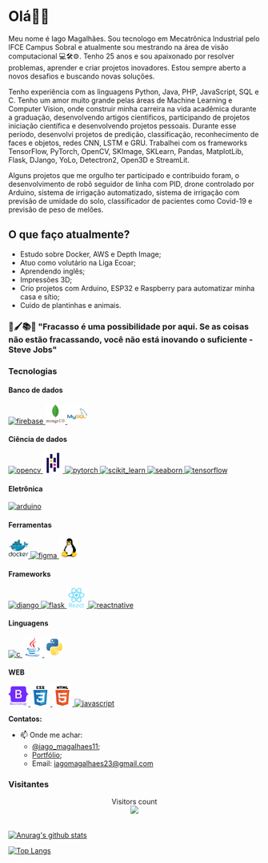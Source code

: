 # Olá👋🏾

Meu nome é Iago Magalhães. Sou tecnologo em Mecatrônica Industrial pelo IFCE Campus Sobral e atualmente sou mestrando na área de visão computacional 💻🛠⚙️. Tenho 25 anos e sou apaixonado por resolver problemas, aprender e criar projetos inovadores. Estou sempre aberto a novos desafios e buscando novas soluções.

Tenho experiência com as linguagens Python, Java, PHP, JavaScript, SQL e C. Tenho um amor muito grande pelas áreas de Machine Learning e Computer Vision, onde construir minha carreira na vida acadêmica durante a graduação, desenvolvendo artigos cientificos, participando de projetos iniciação científica e desenvolvendo projetos pessoais. Durante esse período, desenvolvi projetos de predição, classificação, reconhecimento de faces e objetos, redes CNN, LSTM e GRU. Trabalhei com os frameworks TensorFlow, PyTorch, OpenCV, SKImage, SKLearn, Pandas, MatplotLib, Flask, DJango, YoLo, Detectron2, Open3D e StreamLit.

Alguns projetos que me orgulho ter participado e contribuido foram, o desenvolvimento de robô seguidor de linha com PID, drone controlado por Arduino, sistema de irrigação automatizado, sistema de irrigação com previsão de umidade do solo, classificador de pacientes como Covid-19 e previsão de peso de melões.

## O que faço atualmente?
- Estudo sobre Docker, AWS e Depth Image;
- Atuo como volutário na Liga Ecoar;
- Aprendendo inglês;
- Impressões 3D;
- Crio projetos com Arduino, ESP32 e Raspberry para automatizar minha casa e sítio;
- Cuido de plantinhas e animais.

### 🔭🖌📚🔎 "Fracasso é uma possibilidade por aqui. Se as coisas não estão fracassando, você não está inovando o suficiente - Steve Jobs"

### Tecnologias
<p align="left">

  #### Banco de dados
  <a href="https://firebase.google.com/" target="_blank" rel="noreferrer"> 
    <img src="https://www.vectorlogo.zone/logos/firebase/firebase-icon.svg" alt="firebase" largura ="40" height="40"/>
  </a>
  
  <a href="https://www.mongodb.com/" target="_blank" rel="noreferrer"> 
    <img src="https://raw.githubusercontent.com/devicons/devicon/master/icons/mongodb/mongodb-original-wordmark.svg" alt="mongodb" width="40" height="40"/> 
  </a>
  
  <a href= "https://www.mysql.com/" target="_blank" rel="noreferrer"> 
    <img src="https://raw.githubusercontent.com/devicons/devicon/master/icons/mysql/mysql-original-wordmark.svg" alt="mysql" width="40" height="40"/> 
  </a>
  
  #### Ciência de dados
  <a href="https://opencv.org/" target="_blank" rel="noreferrer "> 
    <img src="https://www.vectorlogo.zone/logos/opencv/opencv-icon.svg" alt="opencv" width="40" height="40"/>
  </a>
  
  <a href="https://pandas.pydata.org/" target="_blank" rel="noreferrer"> 
    <img src="https://raw.githubusercontent.com/devicons/devicon/2ae2a900d2f041da66e950e4d48052658d850630/icons/pandas/pandas-original.svg" alt="pandas" width="40" height="40"/> 
  </a>
  
  <a href="https://pytorch.org/" target="_blank" rel="noreferrer"> 
    <img src="https://www.vectorlogo.zone/logos/pytorch/pytorch-icon.svg" alt="pytorch" width="40" height="40"/>
  </a>
  
  <a href="https://scikit-learn.org/" target="_blank" rel="noreferrer"> 
    <img src="https://upload.wikimedia.org/wikipedia/commons/0/05/Scikit_learn_logo_small.svg" alt="scikit_learn" width=" 40" height="40"/> 
  </a>
  
  <a href="https://seaborn.pydata.org/" target="_blank" rel="noreferrer"> 
    <img src="https://seaborn.pydata.org/_images/logo-mark-lightbg.svg" alt="seaborn" width="40" height="40"/>
  </a>
  
  <a href="https://www.tensorflow.org " target="_blank" rel="noreferrer">
    <img src="https://www.vectorlogo.zone/logos/tensorflow/tensorflow-icon.svg" alt="tensorflow" width="40" height=" 40"/> 
  </a>
  
  #### Eletrônica
  <a href="https://www.arduino.cc/" target="_blank" rel="noreferrer">
    <img src="https://cdn.worldvectorlogo.com/logos/arduino-1.svg" alt="arduino" width="40" height="40"/>
  </a>

  #### Ferramentas
  <a href="https://www.docker.com/" target="_blank" rel="noreferrer"> 
    <img src="https://raw.githubusercontent.com/devicons/devicon/master/icons/docker/docker-original-wordmark.svg" alt= "docker" width="40" height="40"/>
  </a>
  
  <a href="https://www.figma.com/" target="_blank" rel="noreferrer">
    <img src= "https://www.vectorlogo.zone/logos/figma/figma-icon.svg" alt="figma" width="40" height="40"/>
  </a>
  
  <a href="https://www.linux.org/" target="_blank" rel="noreferrer">
    <img src="https://raw.githubusercontent.com/devicons/devicon/master/icons/linux/linux-original.svg" alt="linux" largura ="40" height="40"/>
  </a>
  
  #### Frameworks
  <a href="https://www.djangoproject.com/" target="_blank" rel="noreferrer">
    <img src= "https://cdn.worldvectorlogo.com/logos/django.svg" alt="django" width="40" height="40"/>
  </a>
  
  <a href="https://flask.palletsprojects.com/" target="_blank" rel="noreferrer"> 
    <img src="https://www.vectorlogo.zone/logos/pocoo_flask/pocoo_flask-icon.svg" alt="flask" width="40" height="40"/> 
  </a>
  
  <a href="https://reactjs.org/" target="_blank" rel="noreferrer"> 
    <img src="https://raw.githubusercontent.com/devicons/devicon/master/icons/react/react-original-wordmark.svg" alt="react" width="40" height="40"/>
  </a>
  
  <a href="https://reactnative.dev/" target="_blank" rel="noreferrer">
    <img src="https://reactnative.dev/img/header_logo.svg" alt="reactnative" width="40" height="40"/> 
  </a>
  
  #### Linguagens
  <a href="https://www.cprogramming.com/" target="_blank" rel="noreferrer"> 
    <img src="https://raw.githubusercontent.com/devicons /devicon/master/icons/c/c-original.svg" alt="c" width="40" height="40"/>
  </a>
  
  <a href="https://www.java.com" target="_blank" rel="noreferrer">
    <img src="https://raw.githubusercontent.com/devicons/devicon/master/icons/java/java-original.svg" alt="java" width="40" height="40"/>
  </a>
  
  <a href="https://www.python.org" target="_blank" rel=" noreferrer">
    <img src="https://raw.githubusercontent.com/devicons/devicon/master/icons/python/python-original.svg" alt="python" width="40" height="40"/> 
  </a>
  
  #### WEB
  <a href="https://getbootstrap.com" target="_blank" rel=" noreferrer"> 
    <img src="https://raw.githubusercontent.com/devicons/devicon/master/icons/bootstrap/bootstrap-plain-wordmark.svg" alt="bootstrap" width="40" height="40 "/>
  </a>
  
  <a href="https://www.w3schools.com/css/" target="_blank" rel="noreferrer"> 
    <img src="https://raw.githubusercontent.com/devicons/devicon/master/icons/css3/css3-original-wordmark.svg" alt= "css3" width="40" height="40"/>
  </a>
  
  <a href="https://www.w3.org/html/" target="_blank" rel="noreferrer"> 
    <img src="https://raw.githubusercontent.com/devicons/devicon/master/icons/html5/html5-original-wordmark.svg" alt ="html5" width="40" height="40"/>
  </a>
  
  <a href="https://developer.mozilla.org/en-US/docs/Web/JavaScript" target="_blank" rel="noreferrer"> 
    <img src="https://raw.githubusercontent.com/devicons /devicon/master/icons/javascript/javascript-original.svg" alt="javascript" width="40" height="40"/>
  </a>
</p>

**Contatos:**
- 📫 Onde me achar: 
  - [@iago_magalhaes11](https://www.linkedin.com/in/iago-magalh%C3%A3es-81a3ab1b7/);
  - [Portfólio](https://iagomagalhaes23.github.io/iagomagalhaes/);
  - Email: iagomagalhaes23@gmail.com

### Visitantes
<p align="center"> 
  Visitors count<br>
  <img src="https://profile-counter.glitch.me/iagomagalhaes23/count.svg" />
</p>

<br/>[![Anurag's github stats](https://github-readme-stats.vercel.app/api?username=iagomagalhaes23&count_private=true&count_private=true&theme=tokyonight)](https://github.com/anuraghazra/github-readme-stats)

[![Top Langs](https://github-readme-stats.vercel.app/api/top-langs/?username=iagomagalhaes23&layout=compact&theme=tokyonight)](https://github.com/anuraghazra/github-readme-stats)
